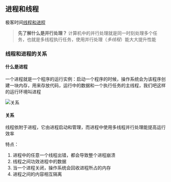 ## 进程和线程

极客时间[线程和进程](https://time.geekbang.org/column/article/113513)

> **先了解什么是并行处理？**
> 计算机中的并行处理就是同一时刻处理多个任务，也就是多线程执行任务，使用并行处理（_多线程_）能大大提升性能

### 线程和进程的关系

#### 什么是进程

一个进程就是一个程序的运行实例：启动一个程序的时候，操作系统会为该程序创建一块内存，用来存放代码，运行中的数据和一个执行任务的主线程，我们吧这样的运行环境叫进程

![关系](https://static001.geekbang.org/resource/image/33/da/3380f0a16c323deda5d3a300804b95da.png)

#### 关系

线程依附于进程，它由进程启动和管理，而进程中使用多线程并行处理能提高运行效率

特点：

1. 进程中的任意一个线程出错，都会导致整个进程崩溃
2. 线程之间功效进程中的数据
3. 当一个进程关闭，操作系统会回收进程所占的内存
4. 进程之间的内容相互隔离

